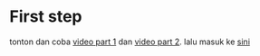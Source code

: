 # First step
tonton dan coba [video part 1](https://youtu.be/3FNYvj2U0HM?si=tqDmS57R4KhNGw_P) dan [video part 2](https://youtu.be/sH4JCwjybGs?si=ie43OUccMS3RpXFk).
lalu masuk ke [sini](https://github.com/R1nto/Dasar_Linux/blob/main/Dasar%20Linux/dasar_linux.md)
